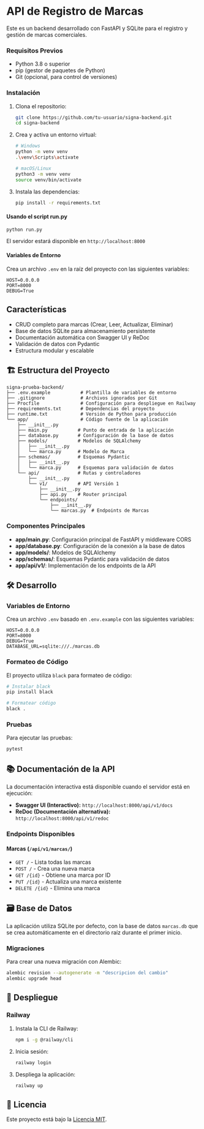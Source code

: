 # API de Registro de Marcas

Este es un backend desarrollado con FastAPI y SQLite para el registro y gestión de marcas comerciales.

### Requisitos Previos

- Python 3.8 o superior
- pip (gestor de paquetes de Python)
- Git (opcional, para control de versiones)

### Instalación

1. Clona el repositorio:

   ```bash
   git clone https://github.com/tu-usuario/signa-backend.git
   cd signa-backend
   ```

2. Crea y activa un entorno virtual:

   ```bash
   # Windows
   python -m venv venv
   .\venv\Scripts\activate

   # macOS/Linux
   python3 -m venv venv
   source venv/bin/activate
   ```

3. Instala las dependencias:
   ```bash
   pip install -r requirements.txt
   ```

#### Usando el script run.py

```bash
python run.py
```

El servidor estará disponible en `http://localhost:8000`

#### Variables de Entorno

Crea un archivo `.env` en la raíz del proyecto con las siguientes variables:

```
HOST=0.0.0.0
PORT=8000
DEBUG=True
```

## Características

- CRUD completo para marcas (Crear, Leer, Actualizar, Eliminar)
- Base de datos SQLite para almacenamiento persistente
- Documentación automática con Swagger UI y ReDoc
- Validación de datos con Pydantic
- Estructura modular y escalable

## 🏗️ Estructura del Proyecto

```
signa-prueba-backend/
├── .env.example           # Plantilla de variables de entorno
├── .gitignore             # Archivos ignorados por Git
├── Procfile               # Configuración para despliegue en Railway
├── requirements.txt       # Dependencias del proyecto
├── runtime.txt            # Versión de Python para producción
└── app/                   # Código fuente de la aplicación
    ├── __init__.py
    ├── main.py           # Punto de entrada de la aplicación
    ├── database.py       # Configuración de la base de datos
    ├── models/           # Modelos de SQLAlchemy
    │   ├── __init__.py
    │   └── marca.py      # Modelo de Marca
    ├── schemas/          # Esquemas Pydantic
    │   ├── __init__.py
    │   └── marca.py      # Esquemas para validación de datos
    └── api/              # Rutas y controladores
        ├── __init__.py
        └── v1/           # API Versión 1
            ├── __init__.py
            ├── api.py    # Router principal
            └── endpoints/
                ├── __init__.py
                └── marcas.py  # Endpoints de Marcas
```

### Componentes Principales

- **app/main.py**: Configuración principal de FastAPI y middleware CORS
- **app/database.py**: Configuración de la conexión a la base de datos
- **app/models/**: Modelos de SQLAlchemy
- **app/schemas/**: Esquemas Pydantic para validación de datos
- **app/api/v1/**: Implementación de los endpoints de la API

## 🛠️ Desarrollo

### Variables de Entorno

Crea un archivo `.env` basado en `.env.example` con las siguientes variables:

```
HOST=0.0.0.0
PORT=8000
DEBUG=True
DATABASE_URL=sqlite:///./marcas.db
```

### Formateo de Código

El proyecto utiliza `black` para formateo de código:

```bash
# Instalar black
pip install black

# Formatear código
black .
```

### Pruebas

Para ejecutar las pruebas:

```bash
pytest
```

## 📚 Documentación de la API

La documentación interactiva está disponible cuando el servidor está en ejecución:

- **Swagger UI (Interactivo):** `http://localhost:8000/api/v1/docs`
- **ReDoc (Documentación alternativa):** `http://localhost:8000/api/v1/redoc`

### Endpoints Disponibles

#### Marcas (`/api/v1/marcas/`)

- `GET /` - Lista todas las marcas
- `POST /` - Crea una nueva marca
- `GET /{id}` - Obtiene una marca por ID
- `PUT /{id}` - Actualiza una marca existente
- `DELETE /{id}` - Elimina una marca

## 🗃️ Base de Datos

La aplicación utiliza SQLite por defecto, con la base de datos `marcas.db` que se crea automáticamente en el directorio raíz durante el primer inicio.

### Migraciones

Para crear una nueva migración con Alembic:

```bash
alembic revision --autogenerate -m "descripcion del cambio"
alembic upgrade head
```

## 🚀 Despliegue

### Railway

1. Instala la CLI de Railway:

   ```bash
   npm i -g @railway/cli
   ```

2. Inicia sesión:

   ```bash
   railway login
   ```

3. Despliega la aplicación:
   ```bash
   railway up
   ```

## 📄 Licencia

Este proyecto está bajo la [Licencia MIT](LICENSE).
